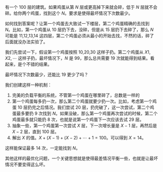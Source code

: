 有一个 100 层的建筑。如果鸡蛋从第 $N$ 层或更高掉下来就会碎，低于 $N$ 层就不会碎。给你两个鸡蛋，找到这个 $N$。要求是使得最坏情况下次数最少。

如何找到答案呢？让第一个鸡蛋去大致试一下楼层，第二个鸡蛋精确的去找到 $N$。比如，第一个鸡蛋从 10 层扔下去，没碎，但是从 15 层扔下去碎了，那么 $N$ 可能是 11,12,13,14 这四层，第二个鸡蛋必须从最小的开始去找，不然的话，碎了后面就没办法实验了。

我们先尝试一下，假设第一个鸡蛋按照 10,20,30 这样子扔。第二个鸡蛋从 $X1,X2,\cdots$ 这样子扔，最坏情况下，$N$ 是 99，那么总共需要 19 次就能得到结果。看起来，是个不错的结果。

最坏情况下次数最少，还能比 19 更少了吗？

我们创建这样一种机制：
1. 完美的负载平衡的系统，不管第一个鸡蛋在哪里碎了，总数是一样的
2. 第一个鸡蛋每多扔一次，那么第二个鸡蛋就要少扔一次。比如，考虑第一个鸡蛋 10 层扔完之后情况。我们尝试 20 层，扔完破了，这一次尝试，第二个鸡蛋最多要扔 9 次找到 $N$。如果没破，那么第一个鸡蛋再次尝试的时候，第二个鸡蛋最多就只能扔 8 次，也就是说第一个鸡蛋下一次应该去试 29 层。
3. 抽象一些，第一个鸡蛋第一次尝试 $X$ 层，下一次增长量是 $X-1$ 层，再然后是 $X-2$ 层，直到 100 层。
4. 解出 $X$ 的值。$X + (X - 1) + (X - 2) + \cdots + 1 =100$。可以得到 $X = 14$。

这样能保证最多 14 次，一定能找到 $N$。

其他这样的最优化问题，一个关键思想就是使得最差情况平衡一些，也就是让最坏情况不要变得这么坏。
